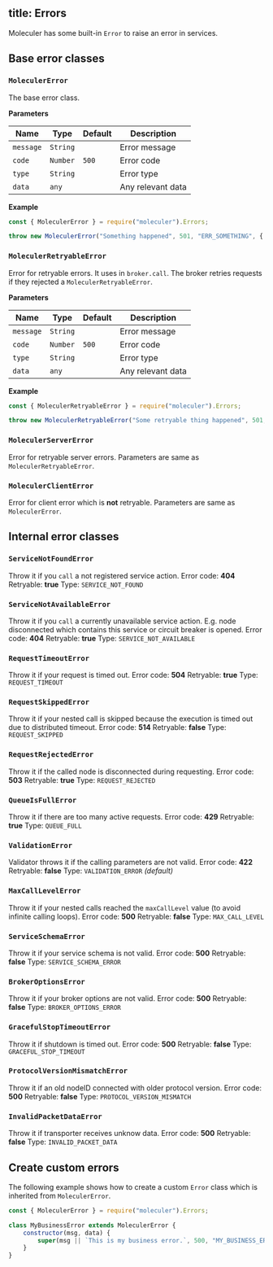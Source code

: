 title: Errors
---
Moleculer has some built-in `Error` to raise an error in services.

## Base error classes

### `MoleculerError`
The base error class.

**Parameters**

| Name | Type | Default | Description |
| ---- | ---- | ------- | ----------- |
| `message` | `String` |  | Error message |
| `code` | `Number` | `500` | Error code |
| `type` | `String` |  | Error type |
| `data` | `any` |  | Any relevant data |

**Example**
```js
const { MoleculerError } = require("moleculer").Errors;

throw new MoleculerError("Something happened", 501, "ERR_SOMETHING", { a: 5, nodeID: "node-666" });
```

### `MoleculerRetryableError`
Error for retryable errors. It uses in `broker.call`. The broker retries requests if they rejected a `MoleculerRetryableError`.

**Parameters**

| Name | Type | Default | Description |
| ---- | ---- | ------- | ----------- |
| `message` | `String` |  | Error message |
| `code` | `Number` | `500` | Error code |
| `type` | `String` |  | Error type |
| `data` | `any` |  | Any relevant data |

**Example**
```js
const { MoleculerRetryableError } = require("moleculer").Errors;

throw new MoleculerRetryableError("Some retryable thing happened", 501, "ERR_SOMETHING", { a: 5, nodeID: "node-666" });
```

### `MoleculerServerError`
Error for retryable server errors. Parameters are same as `MoleculerRetryableError`.


### `MoleculerClientError`
Error for client error which is **not** retryable. Parameters are same as `MoleculerError`.

## Internal error classes

### `ServiceNotFoundError`
Throw it if you `call` a not registered service action.
Error code: **404**
Retryable: **true**
Type: `SERVICE_NOT_FOUND`

### `ServiceNotAvailableError`
Throw it if you `call` a currently unavailable service action. E.g. node disconnected which contains this service or circuit breaker is opened.
Error code: **404**
Retryable: **true**
Type: `SERVICE_NOT_AVAILABLE`


### `RequestTimeoutError`
Throw it if your request is timed out.
Error code: **504**
Retryable: **true**
Type: `REQUEST_TIMEOUT`

### `RequestSkippedError`
Throw it if your nested call is skipped because the execution is timed out due to distributed timeout.
Error code: **514**
Retryable: **false**
Type: `REQUEST_SKIPPED`

### `RequestRejectedError`
Throw it if the called node is disconnected during requesting.
Error code: **503**
Retryable: **true**
Type: `REQUEST_REJECTED`

### `QueueIsFullError`
Throw it if there are too many active requests.
Error code: **429**
Retryable: **true**
Type: `QUEUE_FULL`

### `ValidationError`
Validator throws it if the calling parameters are not valid.
Error code: **422**
Retryable: **false**
Type: `VALIDATION_ERROR` _(default)_

### `MaxCallLevelError`
Throw it if your nested calls reached the `maxCallLevel` value (to avoid infinite calling loops).
Error code: **500**
Retryable: **false**
Type: `MAX_CALL_LEVEL`

### `ServiceSchemaError`
Throw it if your service schema is not valid.
Error code: **500**
Retryable: **false**
Type: `SERVICE_SCHEMA_ERROR`

### `BrokerOptionsError`
Throw it if your broker options are not valid.
Error code: **500**
Retryable: **false**
Type: `BROKER_OPTIONS_ERROR`

### `GracefulStopTimeoutError`
Throw it if shutdown is timed out.
Error code: **500**
Retryable: **false**
Type: `GRACEFUL_STOP_TIMEOUT`

### `ProtocolVersionMismatchError`
Throw it if an old nodeID connected with older protocol version.
Error code: **500**
Retryable: **false**
Type: `PROTOCOL_VERSION_MISMATCH`

### `InvalidPacketDataError`
Throw it if transporter receives unknow data.
Error code: **500**
Retryable: **false**
Type: `INVALID_PACKET_DATA`

## Create custom errors
The following example shows how to create a custom `Error` class which is inherited from `MoleculerError`.

```js
const { MoleculerError } = require("moleculer").Errors;

class MyBusinessError extends MoleculerError {
	constructor(msg, data) {
		super(msg || `This is my business error.`, 500, "MY_BUSINESS_ERROR", data);
	}
}
```